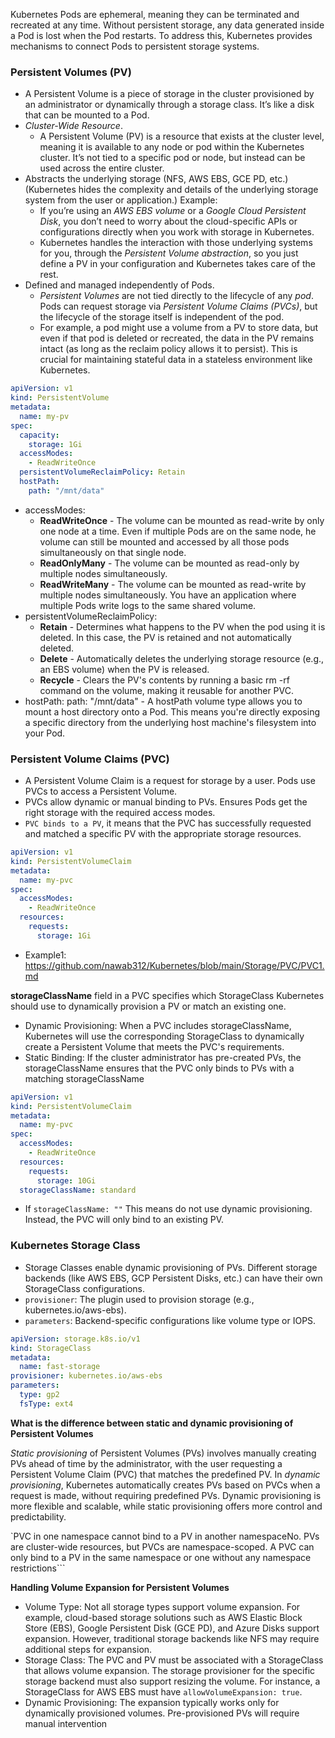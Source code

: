 Kubernetes Pods are ephemeral, meaning they can be terminated and recreated at any time. Without persistent storage, any data generated inside a Pod is lost when the Pod restarts. To address this, Kubernetes provides mechanisms to connect Pods to persistent storage systems.

### Persistent Volumes (PV) ###
- A Persistent Volume is a piece of storage in the cluster provisioned by an administrator or dynamically through a storage class. It’s like a disk that can be mounted to a Pod.
- *Cluster-Wide Resource*.
  - A Persistent Volume (PV) is a resource that exists at the cluster level, meaning it is available to any node or pod within the Kubernetes cluster. It’s not tied to a specific pod or node, but instead can be used across the entire cluster.
- Abstracts the underlying storage (NFS, AWS EBS, GCE PD, etc.) (Kubernetes hides the complexity and details of the underlying storage system from the user or application.) Example:
  - If you’re using an *AWS EBS volume* or a *Google Cloud Persistent Disk*, you don’t need to worry about the cloud-specific APIs or configurations directly when you work with storage in Kubernetes.
  - Kubernetes handles the interaction with those underlying systems for you, through the *Persistent Volume abstraction*, so you just define a PV in your configuration and Kubernetes takes care of the rest.
- Defined and managed independently of Pods.
  - *Persistent Volumes* are not tied directly to the lifecycle of any *pod*. Pods can request storage via *Persistent Volume Claims (PVCs)*, but the lifecycle of the storage itself is independent of the pod.
  - For example, a pod might use a volume from a PV to store data, but even if that pod is deleted or recreated, the data in the PV remains intact (as long as the reclaim policy allows it to persist). This is crucial for maintaining stateful data in a stateless environment like Kubernetes.

```yaml
apiVersion: v1
kind: PersistentVolume
metadata:
  name: my-pv
spec:
  capacity:
    storage: 1Gi
  accessModes:
    - ReadWriteOnce
  persistentVolumeReclaimPolicy: Retain
  hostPath:
    path: "/mnt/data"
```
- accessModes:
    - **ReadWriteOnce** - The volume can be mounted as read-write by only one node at a time. Even if multiple Pods are on the same node, he volume can still be mounted and accessed by all those pods simultaneously on that single node.
    - **ReadOnlyMany** - The volume can be mounted as read-only by multiple nodes simultaneously.
    - **ReadWriteMany** - The volume can be mounted as read-write by multiple nodes simultaneously. You have an application where multiple Pods write logs to the same shared volume.
- persistentVolumeReclaimPolicy:
  - **Retain** - Determines what happens to the PV when the pod using it is deleted. In this case, the PV is retained and not automatically deleted.
  - **Delete** - Automatically deletes the underlying storage resource (e.g., an EBS volume) when the PV is released.
  - **Recycle** - Clears the PV's contents by running a basic rm -rf command on the volume, making it reusable for another PVC.
- hostPath: path: "/mnt/data" - A hostPath volume type allows you to mount a host directory onto a Pod. This means you're directly exposing a specific directory from the underlying host machine's filesystem into your Pod.

### Persistent Volume Claims (PVC) ###
- A Persistent Volume Claim is a request for storage by a user. Pods use PVCs to access a Persistent Volume.
- PVCs allow dynamic or manual binding to PVs. Ensures Pods get the right storage with the required access modes.
- `PVC binds to a PV`, it means that the PVC has successfully requested and matched a specific PV with the appropriate storage resources.
```yaml
apiVersion: v1
kind: PersistentVolumeClaim
metadata:
  name: my-pvc
spec:
  accessModes:
    - ReadWriteOnce
  resources:
    requests:
      storage: 1Gi
```
- Example1: https://github.com/nawab312/Kubernetes/blob/main/Storage/PVC/PVC1.md

**storageClassName** field in a PVC specifies which StorageClass Kubernetes should use to dynamically provision a PV or match an existing one.
- Dynamic Provisioning: When a PVC includes storageClassName, Kubernetes will use the corresponding StorageClass to dynamically create a Persistent Volume that meets the PVC's requirements.
- Static Binding: If the cluster administrator has pre-created PVs, the storageClassName ensures that the PVC only binds to PVs with a matching storageClassName
```yaml
apiVersion: v1
kind: PersistentVolumeClaim
metadata:
  name: my-pvc
spec:
  accessModes:
    - ReadWriteOnce
  resources:
    requests:
      storage: 10Gi
  storageClassName: standard
```

- If `storageClassName: ""` This means do not use dynamic provisioning. Instead, the PVC will only bind to an existing PV.

### Kubernetes Storage Class ###
- Storage Classes enable dynamic provisioning of PVs. Different storage backends (like AWS EBS, GCP Persistent Disks, etc.) can have their own StorageClass configurations.
- `provisioner`: The plugin used to provision storage (e.g., kubernetes.io/aws-ebs).
- `parameters`: Backend-specific configurations like volume type or IOPS.
```yaml
apiVersion: storage.k8s.io/v1
kind: StorageClass
metadata:
  name: fast-storage
provisioner: kubernetes.io/aws-ebs
parameters:
  type: gp2
  fsType: ext4
```

**What is the difference between static and dynamic provisioning of Persistent Volumes**

*Static provisioning* of Persistent Volumes (PVs) involves manually creating PVs ahead of time by the administrator, with the user requesting a Persistent Volume Claim (PVC) that matches the predefined PV. In *dynamic provisioning*, Kubernetes automatically creates PVs based on PVCs when a request is made, without requiring predefined PVs. Dynamic provisioning is more flexible and scalable, while static provisioning offers more control and predictability.

`PVC in one namespace cannot bind to a PV in another namespaceNo. PVs are cluster-wide resources, but PVCs are namespace-scoped. A PVC can only bind to a PV in the same namespace or one without any namespace restrictions```

**Handling Volume Expansion for Persistent Volumes**
- Volume Type: Not all storage types support volume expansion. For example, cloud-based storage solutions such as AWS Elastic Block Store (EBS), Google Persistent Disk (GCE PD), and Azure Disks support expansion. However, traditional storage backends like NFS may require additional steps for expansion.
- Storage Class: The PVC and PV must be associated with a StorageClass that allows volume expansion. The storage provisioner for the specific storage backend must also support resizing the volume. For instance, a StorageClass for AWS EBS must have `allowVolumeExpansion: true`.
- Dynamic Provisioning: The expansion typically works only for dynamically provisioned volumes. Pre-provisioned PVs will require manual intervention

